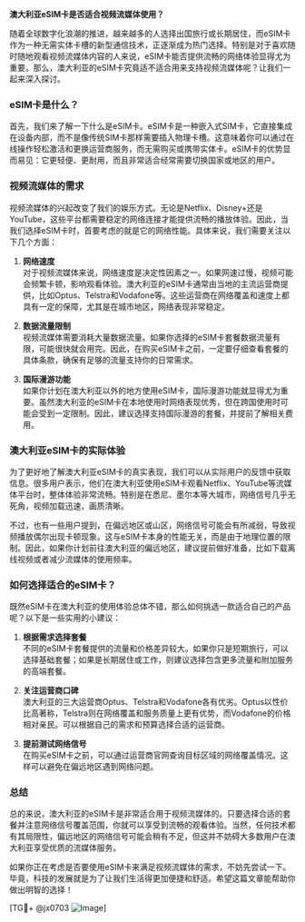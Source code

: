 **澳大利亚eSIM卡是否适合视频流媒体使用？**

随着全球数字化浪潮的推进，越来越多的人选择出国旅行或长期居住，而eSIM卡作为一种无需实体卡槽的新型通信技术，正逐渐成为热门选择。特别是对于喜欢随时随地观看视频流媒体内容的人来说，eSIM卡能否提供流畅的网络体验显得尤为重要。那么，澳大利亚的eSIM卡究竟适不适合用来支持视频流媒体呢？让我们一起来深入探讨。

### eSIM卡是什么？

首先，我们来了解一下什么是eSIM卡。eSIM卡是一种嵌入式SIM卡，它直接集成在设备内部，而不是像传统SIM卡那样需要插入物理卡槽。这意味着你可以通过在线操作轻松激活和更换运营商服务，而无需购买或携带实体卡。eSIM卡的优势显而易见：它更轻便、更耐用，而且非常适合经常需要切换国家或地区的用户。

### 视频流媒体的需求

视频流媒体的兴起改变了我们的娱乐方式。无论是Netflix、Disney+还是YouTube，这些平台都需要稳定的网络连接才能提供流畅的播放体验。因此，当我们选择eSIM卡时，首要考虑的就是它的网络性能。具体来说，我们需要关注以下几个方面：

1. **网络速度**  
   对于视频流媒体来说，网络速度是决定性因素之一。如果网速过慢，视频可能会频繁卡顿，影响观看体验。澳大利亚的eSIM卡通常由当地的主流运营商提供，比如Optus、Telstra和Vodafone等。这些运营商在网络覆盖和速度上都具有一定的保障，尤其是在城市地区，网络表现非常稳定。

2. **数据流量限制**  
   视频流媒体需要消耗大量数据流量。如果你选择的eSIM卡套餐数据流量有限，可能很快就会用完。因此，在购买eSIM卡之前，一定要仔细查看套餐的具体条款，确保有足够的流量支持你的日常需求。

3. **国际漫游功能**  
   如果你计划在澳大利亚以外的地方使用eSIM卡，国际漫游功能就显得尤为重要。虽然澳大利亚的eSIM卡在本地使用时网络表现优秀，但在跨国使用时可能会受到一定限制。因此，建议选择支持国际漫游的套餐，并提前了解相关费用。

### 澳大利亚eSIM卡的实际体验

为了更好地了解澳大利亚eSIM卡的真实表现，我们可以从实际用户的反馈中获取信息。很多用户表示，他们在澳大利亚使用eSIM卡观看Netflix、YouTube等流媒体平台时，整体体验非常流畅。特别是在悉尼、墨尔本等大城市，网络信号几乎无死角，视频加载迅速，画质清晰。

不过，也有一些用户提到，在偏远地区或山区，网络信号可能会有所减弱，导致视频播放偶尔出现卡顿现象。这与eSIM卡本身的性能无关，而是由于地理位置的限制。因此，如果你计划前往澳大利亚的偏远地区，建议提前做好准备，比如下载离线视频或者减少流媒体的使用频率。

### 如何选择适合的eSIM卡？

既然eSIM卡在澳大利亚的使用体验总体不错，那么如何挑选一款适合自己的产品呢？以下是一些实用的小建议：

1. **根据需求选择套餐**  
   不同的eSIM卡套餐提供的流量和价格差异较大。如果你只是短期旅行，可以选择基础套餐；如果是长期居住或工作，则建议选择包含更多流量和附加服务的高端套餐。

2. **关注运营商口碑**  
   澳大利亚的三大运营商Optus、Telstra和Vodafone各有优劣。Optus以性价比高著称，Telstra则在网络覆盖和服务质量上更有优势，而Vodafone的价格相对亲民。可以根据自己的需求和预算选择合适的运营商。

3. **提前测试网络信号**  
   在购买eSIM卡之前，可以通过运营商官网查询目标区域的网络覆盖情况。这样可以避免在偏远地区遇到网络问题。

### 总结

总的来说，澳大利亚的eSIM卡是非常适合用于视频流媒体的。只要选择合适的套餐并注意网络信号覆盖范围，你就可以享受到流畅的观看体验。当然，任何技术都有其局限性，偏远地区的网络信号可能会稍有不足，但这并不妨碍大多数用户在澳大利亚享受优质的流媒体服务。

如果你正在考虑是否要使用eSIM卡来满足视频流媒体的需求，不妨先尝试一下。毕竟，科技的发展就是为了让我们生活得更加便捷和舒适。希望这篇文章能帮助你做出明智的选择！

[TG💪+ @jx0703 ![Image](https://github.com/user-attachments/assets/dbca1d08-cadb-493c-b0ec-ad6f7a83f270)]